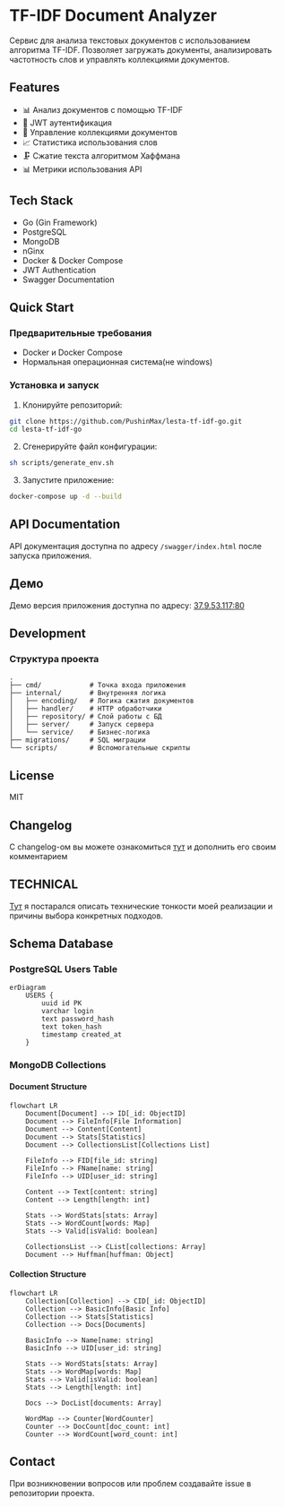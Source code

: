 # TF-IDF Document Analyzer

Сервис для анализа текстовых документов с использованием алгоритма TF-IDF. Позволяет загружать документы, анализировать частотность слов и управлять коллекциями документов.

## Features

- 📊 Анализ документов с помощью TF-IDF
- 🔐 JWT аутентификация
- 📁 Управление коллекциями документов
- 📈 Статистика использования слов
- 🗜️ Сжатие текста алгоритмом Хаффмана
- 📊 Метрики использования API

## Tech Stack

- Go (Gin Framework)
- PostgreSQL
- MongoDB
- nGinx
- Docker & Docker Compose
- JWT Authentication
- Swagger Documentation

## Quick Start

### Предварительные требования

- Docker и Docker Compose
- Нормальная операционная система(не windows)

### Установка и запуск

1. Клонируйте репозиторий:
```bash
git clone https://github.com/PushinMax/lesta-tf-idf-go.git
cd lesta-tf-idf-go
```

2. Сгенерируйте файл конфигурации:
```bash
sh scripts/generate_env.sh
```

3. Запустите приложение:
```bash
docker-compose up -d --build
```

## API Documentation

API документация доступна по адресу `/swagger/index.html` после запуска приложения.


## Демо

Демо версия приложения доступна по адресу: [37.9.53.117:80](http://37.9.53.117:80)

## Development

### Структура проекта

```
.
├── cmd/            # Точка входа приложения
├── internal/       # Внутренняя логика
│   ├── encoding/   # Логика сжатия документов
│   ├── handler/    # HTTP обработчики
│   ├── repository/ # Слой работы с БД
│   ├── server/     # Запуск сервера
│   └── service/    # Бизнес-логика
├── migrations/     # SQL миграции
└── scripts/        # Вспомогательные скрипты
```

## License

MIT

## Changelog

С changelog-ом вы можете ознакомиться [тут](docs/changelog.md) и дополнить его своим комментарием

## TECHNICAL
[Тут](docs/technical.md) я постарался описать технические тонкости моей реализации и причины выбора конкретных подходов.

## Schema Database

### PostgreSQL Users Table
```mermaid
erDiagram
    USERS {
        uuid id PK
        varchar login
        text password_hash
        text token_hash
        timestamp created_at
    }
```

### MongoDB Collections

#### Document Structure
```mermaid
flowchart LR
    Document[Document] --> ID[_id: ObjectID]
    Document --> FileInfo[File Information]
    Document --> Content[Content]
    Document --> Stats[Statistics]
    Document --> CollectionsList[Collections List]
    
    FileInfo --> FID[file_id: string]
    FileInfo --> FName[name: string]
    FileInfo --> UID[user_id: string]
    
    Content --> Text[content: string]
    Content --> Length[length: int]
    
    Stats --> WordStats[stats: Array]
    Stats --> WordCount[words: Map]
    Stats --> Valid[isValid: boolean]
    
    CollectionsList --> CList[collections: Array]
    Document --> Huffman[huffman: Object]
```

#### Collection Structure
```mermaid
flowchart LR
    Collection[Collection] --> CID[_id: ObjectID]
    Collection --> BasicInfo[Basic Info]
    Collection --> Stats[Statistics]
    Collection --> Docs[Documents]
    
    BasicInfo --> Name[name: string]
    BasicInfo --> UID[user_id: string]
    
    Stats --> WordStats[stats: Array]
    Stats --> WordMap[words: Map]
    Stats --> Valid[isValid: boolean]
    Stats --> Length[length: int]
    
    Docs --> DocList[documents: Array]
    
    WordMap --> Counter[WordCounter]
    Counter --> DocCount[doc_count: int]
    Counter --> WordCount[word_count: int]
```

## Contact

При возникновении вопросов или проблем создавайте issue в репозитории проекта.